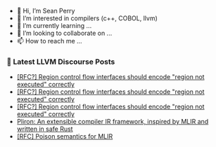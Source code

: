 - 👋 Hi, I’m Sean Perry
- 👀 I’m interested in compilers (c++, COBOL, llvm)
- 🌱 I’m currently learning ...
- 💞️ I’m looking to collaborate on ...
- 📫 How to reach me ...

<!---
s66perry/s66perry is a ✨ special ✨ repository because its `README.md` (this file) appears on your GitHub profile.
You can click the Preview link to take a look at your changes.
--->
### 📕 Latest LLVM Discourse Posts

<!-- DISCOURSE-LLVM:START -->
- [[RFC?] Region control flow interfaces should encode &quot;region not executed&quot; correctly](https://discourse.llvm.org/t/rfc-region-control-flow-interfaces-should-encode-region-not-executed-correctly/72103#post_5)
- [[RFC?] Region control flow interfaces should encode &quot;region not executed&quot; correctly](https://discourse.llvm.org/t/rfc-region-control-flow-interfaces-should-encode-region-not-executed-correctly/72103#post_4)
- [[RFC?] Region control flow interfaces should encode &quot;region not executed&quot; correctly](https://discourse.llvm.org/t/rfc-region-control-flow-interfaces-should-encode-region-not-executed-correctly/72103#post_3)
- [Pliron: An extensible compiler IR framework, inspired by MLIR and written in safe Rust](https://discourse.llvm.org/t/pliron-an-extensible-compiler-ir-framework-inspired-by-mlir-and-written-in-safe-rust/71906?page=2#post_22)
- [[RFC] Poison semantics for MLIR](https://discourse.llvm.org/t/rfc-poison-semantics-for-mlir/66245?page=3#post_47)
<!-- DISCOURSE-LLVM:END -->
